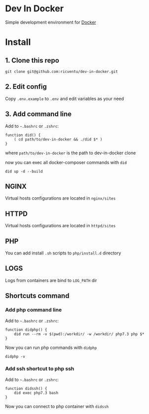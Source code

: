 # Dev In Docker
Simple development environment for [Docker](https://www.docker.com/)

# Install

## 1. Clone this repo
```
git clone git@github.com:ricventu/dev-in-docker.git
```

## 2. Edit config

Copy `.env.example` to `.env` and edit variables as your need

## 3. Add command line

Add to `~.bashrc` or `.zshrc`:

```
function did() {
    ( cd path/to/dev-in-docker && ./did $* )
}
```
where `path/to/dev-in-docker` is the path to dev-in-docker clone

now you can exec all docker-composer commands with `did`

```
did up -d --build
```

## NGINX

Virtual hosts configurations are located in `nginx/sites`

## HTTPD

Virtual hosts configurations are located in `httpd/sites`

## PHP

You can add install `.sh` scripts to `php/install.d` directory 


## LOGS

Logs from containers are bind to `LOG_PATH` dir

## Shortcuts command

### Add php command line

Add to `~.bashrc` or `.zshrc`:
```
function didphp() {
    did run --rm -v $(pwd):/workdir/ -w /workdir/ php7.3 php $*
}
```

Now you can run php commands with `didphp`

```
didphp -v
```

### Add ssh shortcut to php ssh

Add to `~.bashrc` or `.zshrc`:
```
function didssh() {
    did exec php7.3 bash
}
```

Now you can connect to php container with `didssh`
